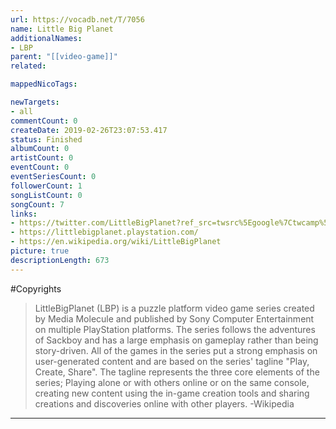 ```yaml
---
url: https://vocadb.net/T/7056
name: Little Big Planet
additionalNames: 
- LBP
parent: "[[video-game]]"
related:

mappedNicoTags:

newTargets:
- all
commentCount: 0
createDate: 2019-02-26T23:07:53.417
status: Finished
albumCount: 0
artistCount: 0
eventCount: 0
eventSeriesCount: 0
followerCount: 1
songListCount: 0
songCount: 7
links: 
- https://twitter.com/LittleBigPlanet?ref_src=twsrc%5Egoogle%7Ctwcamp%5Eserp%7Ctwgr%5Eauthor
- https://littlebigplanet.playstation.com/
- https://en.wikipedia.org/wiki/LittleBigPlanet
picture: true
descriptionLength: 673
---
```


#Copyrights

> LittleBigPlanet (LBP) is a puzzle platform video game series created by Media Molecule and published by Sony Computer Entertainment on multiple PlayStation platforms. The series follows the adventures of Sackboy and has a large emphasis on gameplay rather than being story-driven. All of the games in the series put a strong emphasis on user-generated content and are based on the series' tagline "Play, Create, Share". The tagline represents the three core elements of the series; Playing alone or with others online or on the same console, creating new content using the in-game creation tools and sharing creations and discoveries online with other players. -Wikipedia

---

